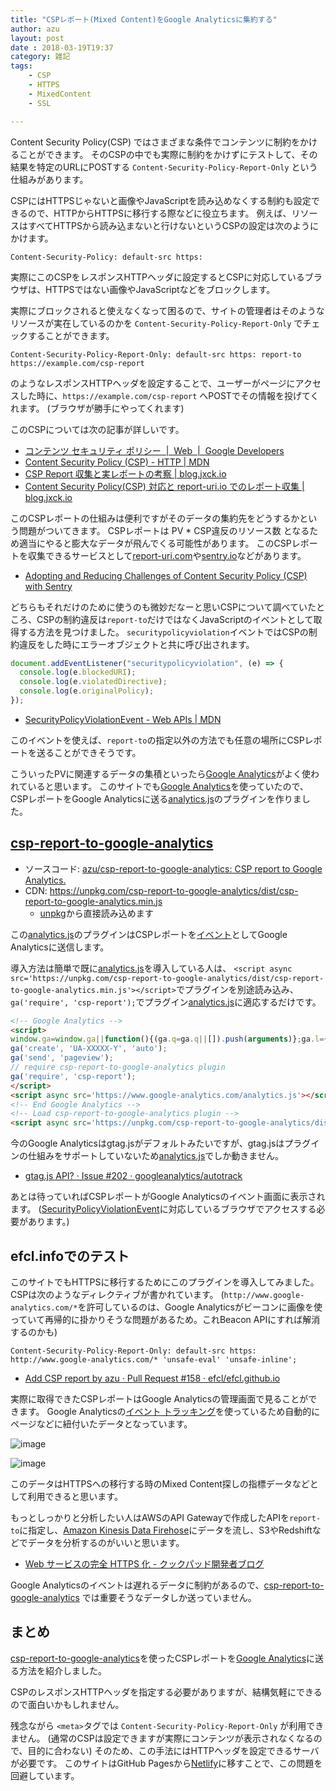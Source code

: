 ```yaml
---
title: "CSPレポート(Mixed Content)をGoogle Analyticsに集約する"
author: azu
layout: post
date : 2018-03-19T19:37
category: 雑記
tags:
    - CSP
    - HTTPS
    - MixedContent
    - SSL

---
```



Content Security Policy(CSP) ではさまざまな条件でコンテンツに制約をかけることができます。
そのCSPの中でも実際に制約をかけずにテストして、その結果を特定のURLにPOSTする `Content-Security-Policy-Report-Only` という仕組みがあります。

CSPにはHTTPSじゃないと画像やJavaScriptを読み込めなくする制約も設定できるので、HTTPからHTTPSに移行する際などに役立ちます。
例えば、リソースはすべてHTTPSから読み込まないと行けないというCSPの設定は次のようにかけます。

```
Content-Security-Policy: default-src https:
```

実際にこのCSPをレスポンスHTTPヘッダに設定するとCSPに対応しているブラウザは、HTTPSではない画像やJavaScriptなどをブロックします。

実際にブロックされると使えなくなって困るので、サイトの管理者はそのようなリソースが実在しているのかを `Content-Security-Policy-Report-Only` でチェックすることができます。


```
Content-Security-Policy-Report-Only: default-src https: report-to https://example.com/csp-report
```

のようなレスポンスHTTPヘッダを設定することで、ユーザーがページにアクセスした時に、`https://example.com/csp-report` へPOSTでその情報を投げてくれます。
(ブラウザが勝手にやってくれます)

このCSPについては次の記事が詳しいです。

- [コンテンツ セキュリティ ポリシー  |  Web  |  Google Developers](https://developers.google.com/web/fundamentals/security/csp/?hl=ja)
- [Content Security Policy (CSP) - HTTP | MDN](https://developer.mozilla.org/ja/docs/Web/HTTP/CSP)
- [CSP Report 収集と実レポートの考察 | blog.jxck.io](https://blog.jxck.io/entries/2017-02-13/csp-report-case-study.html)
- [Content Security Policy(CSP) 対応と report-uri.io でのレポート収集 | blog.jxck.io](https://blog.jxck.io/entries/2016-03-30/content-security-policy.html)

このCSPレポートの仕組みは便利ですがそのデータの集約先をどうするかという問題がついてきます。
CSPレポートは PV * CSP違反のリソース数 となるため適当にやると膨大なデータが飛んでくる可能性があります。
このCSPレポートを収集できるサービスとして[report-uri.com](https://report-uri.com/ "report-uri.com")や[sentry.io](https://sentry.io/)などがあります。

- [Adopting and Reducing Challenges of Content Security Policy (CSP) with Sentry](https://medium.com/sourceclear/content-security-policy-with-sentry-efb04f336f59 "Adopting and Reducing Challenges of Content Security Policy (CSP) with Sentry")

どちらもそれだけのために使うのも微妙だなーと思いCSPについて調べていたところ、CSPの制約違反は`report-to`だけではなくJavaScriptのイベントとして取得する方法を見つけました。
`securitypolicyviolation`イベントではCSPの制約違反をした時にエラーオブジェクトと共に呼び出されます。

```js
document.addEventListener("securitypolicyviolation", (e) => {
  console.log(e.blockedURI);    
  console.log(e.violatedDirective);    
  console.log(e.originalPolicy);
});
```

- [SecurityPolicyViolationEvent - Web APIs | MDN](https://developer.mozilla.org/en-US/docs/Web/API/SecurityPolicyViolationEvent "SecurityPolicyViolationEvent - Web APIs | MDN")

このイベントを使えば、`report-to`の指定以外の方法でも任意の場所にCSPレポートを送ることができそうです。

こういったPVに関連するデータの集積といったら[Google Analytics](https://www.google.com/analytics/)がよく使われていると思います。
このサイトでも[Google Analytics](https://www.google.com/analytics/)を使っていたので、CSPレポートをGoogle Analyticsに送る[analytics.js](https://developers.google.com/analytics/devguides/collection/analyticsjs/ "analytics.js")のプラグインを作りました。

## [csp-report-to-google-analytics](https://github.com/azu/csp-report-to-google-analytics) 

- ソースコード: [azu/csp-report-to-google-analytics: CSP report to Google Analytics.](https://github.com/azu/csp-report-to-google-analytics "azu/csp-report-to-google-analytics: CSP report to Google Analytics.")
- CDN: <https://unpkg.com/csp-report-to-google-analytics/dist/csp-report-to-google-analytics.min.js>
  - [unpkg](https://unpkg.com/ "unpkg")から直接読み込めます

この[analytics.js](https://developers.google.com/analytics/devguides/collection/analyticsjs/ "analytics.js")のプラグインはCSPレポートを[イベント](https://developers.google.com/analytics/devguides/collection/analyticsjs/events?hl=ja "イベント トラッキング")としてGoogle Analyticsに送信します。

導入方法は簡単で既に[analytics.js](https://developers.google.com/analytics/devguides/collection/analyticsjs/ "analytics.js")を導入している人は、
`<script async src='https://unpkg.com/csp-report-to-google-analytics/dist/csp-report-to-google-analytics.min.js'></script>`でプラグインを別途読み込み、`ga('require', 'csp-report');`でプラグイン[analytics.js](https://developers.google.com/analytics/devguides/collection/analyticsjs/ "analytics.js")に適応するだけです。

```html
<!-- Google Analytics -->
<script>
window.ga=window.ga||function(){(ga.q=ga.q||[]).push(arguments)};ga.l=+new Date;
ga('create', 'UA-XXXXX-Y', 'auto');
ga('send', 'pageview');
// require csp-report-to-google-analytics plugin
ga('require', 'csp-report');
</script>
<script async src='https://www.google-analytics.com/analytics.js'></script>
<!-- End Google Analytics -->
<!-- Load csp-report-to-google-analytics plugin -->
<script async src='https://unpkg.com/csp-report-to-google-analytics/dist/csp-report-to-google-analytics.min.js'></script>
```

今のGoogle Analyticsはgtag.jsがデフォルトみたいですが、gtag.jsはプラグインの仕組みをサポートしていないため[analytics.js](https://developers.google.com/analytics/devguides/collection/analyticsjs/ "analytics.js")でしか動きません。

- [gtag.js API? · Issue #202 · googleanalytics/autotrack](https://github.com/googleanalytics/autotrack/issues/202 "gtag.js API? · Issue #202 · googleanalytics/autotrack")

あとは待っていればCSPレポートがGoogle Analyticsのイベント画面に表示されます。
([SecurityPolicyViolationEvent](https://developer.mozilla.org/en-US/docs/Web/API/SecurityPolicyViolationEvent "SecurityPolicyViolationEvent")に対応しているブラウザでアクセスする必要があります。)

## efcl.infoでのテスト

このサイトでもHTTPSに移行するためにこのプラグインを導入してみました。
CSPは次のようなディレクティブが書かれています。
(`http://www.google-analytics.com/*`を許可しているのは、Google Analyticsがビーコンに画像を使っていて再帰的に掛かりそうな問題があるため。これBeacon APIにすれば解消するのかも)

```
Content-Security-Policy-Report-Only: default-src https: http://www.google-analytics.com/* 'unsafe-eval' 'unsafe-inline';
```

- [Add CSP report by azu · Pull Request #158 · efcl/efcl.github.io](https://github.com/efcl/efcl.github.io/pull/158 "Add CSP report by azu · Pull Request #158 · efcl/efcl.github.io")

実際に取得できたCSPレポートはGoogle Analyticsの管理画面で見ることができます。
Google Analyticsの[イベント トラッキング](https://developers.google.com/analytics/devguides/collection/analyticsjs/events?hl=ja "イベント トラッキング")を使っているため自動的にページなどに紐付いたデータとなっています。

![image](https://monosnap.com/file/T6PG3DJYTrCCtkpaGf7iAIL2bknlPm.png)

![image](https://monosnap.com/file/nLN63lZGRFY5vyhJE5dZi7HHSFF33f.png)

このデータはHTTPSへの移行する時のMixed Content探しの指標データなどとして利用できると思います。

もっとしっかりと分析したい人はAWSのAPI Gatewayで作成したAPIを`report-to`に指定し、[Amazon Kinesis Data Firehose](https://aws.amazon.com/jp/kinesis/data-firehose/ "Amazon Kinesis Data Firehose")にデータを流し、S3やRedshiftなどでデータを分析するのがいいと思います。

- [Web サービスの完全 HTTPS 化 - クックパッド開発者ブログ](http://techlife.cookpad.com/entry/2017/04/19/190901 "Web サービスの完全 HTTPS 化 - クックパッド開発者ブログ")

Google Analyticsのイベントは遅れるデータに制約があるので、[csp-report-to-google-analytics](https://github.com/azu/csp-report-to-google-analytics) では重要そうなデータしか送っていません。

## まとめ

[csp-report-to-google-analytics](https://github.com/azu/csp-report-to-google-analytics)を使ったCSPレポートを[Google Analytics](https://www.google.com/analytics/)に送る方法を紹介しました。

CSPのレスポンスHTTPヘッダを指定する必要がありますが、結構気軽にできるので面白いかもしれません。

残念ながら `<meta>`タグでは `Content-Security-Policy-Report-Only` が利用できません。
(通常のCSPは設定できますが実際にコンテンツが表示されなくなるので、目的に合わない)
そのため、この手法にはHTTPヘッダを設定できるサーバが必要です。
このサイトはGitHub Pagesから[Netlify](https://www.netlify.com/)に移すことで、この問題を回避しています。
